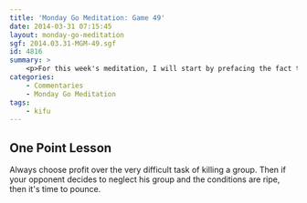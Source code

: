 ```yaml
---
title: 'Monday Go Meditation: Game 49'
date: 2014-03-31 07:15:45
layout: monday-go-meditation
sgf: 2014.03.31-MGM-49.sgf
id: 4816
summary: >
	<p>For this week's meditation, I will start by prefacing the fact that before I started playing this game, I noticed my opponent was German. Based on my experience thus far, there are three groups of players that have been consistently aggressive and challenged my reading abilities constantly: Russians, Koreans, and Germans. This is by no means a bad thing, but it certainly made me a tad nervous. And just as I guessed, I ended up with another bloody game on my hands. It's starting to make me think there is a trend in my games... Enjoy!</p>
categories:
	- Commentaries
	- Monday Go Meditation
tags:
	- kifu
---
```


## One Point Lesson

Always choose profit over the very difficult task of killing a group. Then if your opponent decides to neglect his group and the conditions are ripe, then it's time to pounce.
